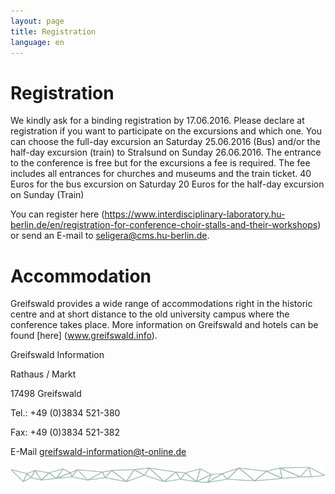 ```yaml
---
layout: page
title: Registration
language: en
---
```


# Registration

We kindly ask for a binding registration by 17.06.2016.
Please declare at registration if you want to participate on the excursions and which one. You can choose the full-day excursion an Saturday 25.06.2016 (Bus) and/or the half-day excursion (train) to Stralsund on Sunday 26.06.2016.
The entrance to the conference is free but for the excursions a fee is required. The fee includes all entrances for churches and museums and the train ticket.
40 Euros for the bus excursion on Saturday
20 Euros for the half-day excursion on Sunday (Train)

You can register here (https://www.interdisciplinary-laboratory.hu-berlin.de/en/registration-for-conference-choir-stalls-and-their-workshops) or send an E-mail to seligera@cms.hu-berlin.de.



# Accommodation

Greifswald provides a wide range of accommodations right in the historic centre and at short distance to the old university campus where the conference takes place.
More information on Greifswald and hotels can be found [here] (www.greifswald.info).


Greifswald Information

Rathaus / Markt

17498 Greifswald

Tel.: +49 (0)3834 521-380

Fax: +49 (0)3834 521-382

E-Mail greifswald-information@t-online.de


![Separator](../images/separator.png)
